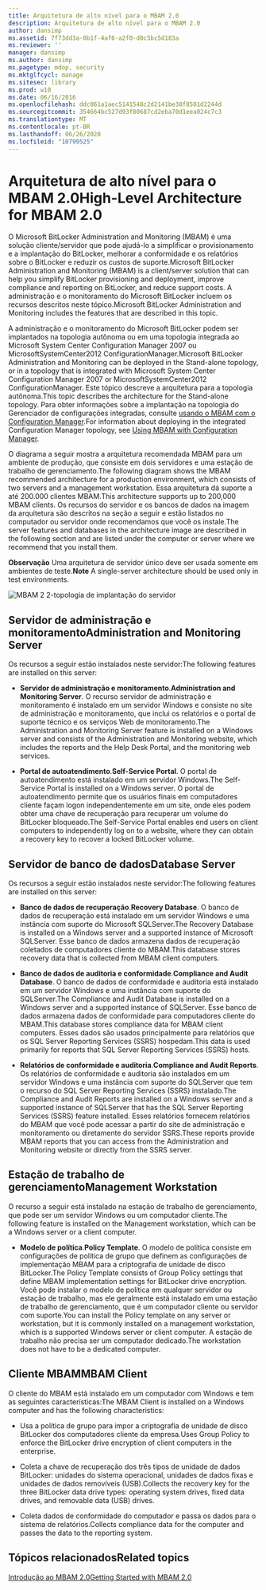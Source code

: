 ```yaml
---
title: Arquitetura de alto nível para o MBAM 2.0
description: Arquitetura de alto nível para o MBAM 2.0
author: dansimp
ms.assetid: 7f73dd3a-0b1f-4af6-a2f0-d0c5bc5d183a
ms.reviewer: ''
manager: dansimp
ms.author: dansimp
ms.pagetype: mdop, security
ms.mktglfcycl: manage
ms.sitesec: library
ms.prod: w10
ms.date: 06/16/2016
ms.openlocfilehash: ddc061a1aec5141548c2d2141be38f8501d2244d
ms.sourcegitcommit: 354664bc527d93f80687cd2eba70d1eea024c7c3
ms.translationtype: MT
ms.contentlocale: pt-BR
ms.lasthandoff: 06/26/2020
ms.locfileid: "10799525"
---
```

# <span data-ttu-id="ba19c-103">Arquitetura de alto nível para o MBAM 2.0</span><span class="sxs-lookup"><span data-stu-id="ba19c-103">High-Level Architecture for MBAM 2.0</span></span>


<span data-ttu-id="ba19c-104">O Microsoft BitLocker Administration and Monitoring (MBAM) é uma solução cliente/servidor que pode ajudá-lo a simplificar o provisionamento e a implantação do BitLocker, melhorar a conformidade e os relatórios sobre o BitLocker e reduzir os custos de suporte.</span><span class="sxs-lookup"><span data-stu-id="ba19c-104">Microsoft BitLocker Administration and Monitoring (MBAM) is a client/server solution that can help you simplify BitLocker provisioning and deployment, improve compliance and reporting on BitLocker, and reduce support costs.</span></span> <span data-ttu-id="ba19c-105">A administração e o monitoramento do Microsoft BitLocker incluem os recursos descritos neste tópico.</span><span class="sxs-lookup"><span data-stu-id="ba19c-105">Microsoft BitLocker Administration and Monitoring includes the features that are described in this topic.</span></span>

<span data-ttu-id="ba19c-106">A administração e o monitoramento do Microsoft BitLocker podem ser implantados na topologia autônoma ou em uma topologia integrada ao Microsoft System Center Configuration Manager 2007 ou MicrosoftSystemCenter2012 ConfigurationManager.</span><span class="sxs-lookup"><span data-stu-id="ba19c-106">Microsoft BitLocker Administration and Monitoring can be deployed in the Stand-alone topology, or in a topology that is integrated with Microsoft System Center Configuration Manager 2007 or MicrosoftSystemCenter2012 ConfigurationManager.</span></span> <span data-ttu-id="ba19c-107">Este tópico descreve a arquitetura para a topologia autônoma.</span><span class="sxs-lookup"><span data-stu-id="ba19c-107">This topic describes the architecture for the Stand-alone topology.</span></span> <span data-ttu-id="ba19c-108">Para obter informações sobre a implantação na topologia do Gerenciador de configurações integradas, consulte [usando o MBAM com o Configuration Manager](using-mbam-with-configuration-manager.md).</span><span class="sxs-lookup"><span data-stu-id="ba19c-108">For information about deploying in the integrated Configuration Manager topology, see [Using MBAM with Configuration Manager](using-mbam-with-configuration-manager.md).</span></span>

<span data-ttu-id="ba19c-109">O diagrama a seguir mostra a arquitetura recomendada MBAM para um ambiente de produção, que consiste em dois servidores e uma estação de trabalho de gerenciamento.</span><span class="sxs-lookup"><span data-stu-id="ba19c-109">The following diagram shows the MBAM recommended architecture for a production environment, which consists of two servers and a management workstation.</span></span> <span data-ttu-id="ba19c-110">Essa arquitetura dá suporte a até 200.000 clientes MBAM.</span><span class="sxs-lookup"><span data-stu-id="ba19c-110">This architecture supports up to 200,000 MBAM clients.</span></span> <span data-ttu-id="ba19c-111">Os recursos do servidor e os bancos de dados na imagem da arquitetura são descritos na seção a seguir e estão listados no computador ou servidor onde recomendamos que você os instale.</span><span class="sxs-lookup"><span data-stu-id="ba19c-111">The server features and databases in the architecture image are described in the following section and are listed under the computer or server where we recommend that you install them.</span></span>

<span data-ttu-id="ba19c-112">**Observação**  Uma arquitetura de servidor único deve ser usada somente em ambientes de teste.</span><span class="sxs-lookup"><span data-stu-id="ba19c-112">**Note** A single-server architecture should be used only in test environments.</span></span>

 

![MBAM 2 2-topologia de implantação do servidor](images/mbam2-3-servers.gif)

## <span data-ttu-id="ba19c-114">Servidor de administração e monitoramento</span><span class="sxs-lookup"><span data-stu-id="ba19c-114">Administration and Monitoring Server</span></span>


<span data-ttu-id="ba19c-115">Os recursos a seguir estão instalados neste servidor:</span><span class="sxs-lookup"><span data-stu-id="ba19c-115">The following features are installed on this server:</span></span>

-   <span data-ttu-id="ba19c-116">**Servidor de administração e monitoramento**.</span><span class="sxs-lookup"><span data-stu-id="ba19c-116">**Administration and Monitoring Server**.</span></span> <span data-ttu-id="ba19c-117">O recurso servidor de administração e monitoramento é instalado em um servidor Windows e consiste no site de administração e monitoramento, que inclui os relatórios e o portal de suporte técnico e os serviços Web de monitoramento.</span><span class="sxs-lookup"><span data-stu-id="ba19c-117">The Administration and Monitoring Server feature is installed on a Windows server and consists of the Administration and Monitoring website, which includes the reports and the Help Desk Portal, and the monitoring web services.</span></span>

-   <span data-ttu-id="ba19c-118">**Portal de autoatendimento**.</span><span class="sxs-lookup"><span data-stu-id="ba19c-118">**Self-Service Portal**.</span></span> <span data-ttu-id="ba19c-119">O portal de autoatendimento está instalado em um servidor Windows.</span><span class="sxs-lookup"><span data-stu-id="ba19c-119">The Self-Service Portal is installed on a Windows server.</span></span> <span data-ttu-id="ba19c-120">O portal de autoatendimento permite que os usuários finais em computadores cliente façam logon independentemente em um site, onde eles podem obter uma chave de recuperação para recuperar um volume do BitLocker bloqueado.</span><span class="sxs-lookup"><span data-stu-id="ba19c-120">The Self-Service Portal enables end users on client computers to independently log on to a website, where they can obtain a recovery key to recover a locked BitLocker volume.</span></span>

## <span data-ttu-id="ba19c-121">Servidor de banco de dados</span><span class="sxs-lookup"><span data-stu-id="ba19c-121">Database Server</span></span>


<span data-ttu-id="ba19c-122">Os recursos a seguir estão instalados neste servidor:</span><span class="sxs-lookup"><span data-stu-id="ba19c-122">The following features are installed on this server:</span></span>

-   <span data-ttu-id="ba19c-123">**Banco de dados de recuperação**.</span><span class="sxs-lookup"><span data-stu-id="ba19c-123">**Recovery Database**.</span></span> <span data-ttu-id="ba19c-124">O banco de dados de recuperação está instalado em um servidor Windows e uma instância com suporte do Microsoft SQLServer.</span><span class="sxs-lookup"><span data-stu-id="ba19c-124">The Recovery Database is installed on a Windows server and a supported instance of Microsoft SQLServer.</span></span> <span data-ttu-id="ba19c-125">Esse banco de dados armazena dados de recuperação coletados de computadores cliente do MBAM.</span><span class="sxs-lookup"><span data-stu-id="ba19c-125">This database stores recovery data that is collected from MBAM client computers.</span></span>

-   <span data-ttu-id="ba19c-126">**Banco de dados de auditoria e conformidade**.</span><span class="sxs-lookup"><span data-stu-id="ba19c-126">**Compliance and Audit Database**.</span></span> <span data-ttu-id="ba19c-127">O banco de dados de conformidade e auditoria está instalado em um servidor Windows e uma instância com suporte do SQLServer.</span><span class="sxs-lookup"><span data-stu-id="ba19c-127">The Compliance and Audit Database is installed on a Windows server and a supported instance of SQLServer.</span></span> <span data-ttu-id="ba19c-128">Esse banco de dados armazena dados de conformidade para computadores cliente do MBAM.</span><span class="sxs-lookup"><span data-stu-id="ba19c-128">This database stores compliance data for MBAM client computers.</span></span> <span data-ttu-id="ba19c-129">Esses dados são usados principalmente para relatórios que os SQL Server Reporting Services (SSRS) hospedam.</span><span class="sxs-lookup"><span data-stu-id="ba19c-129">This data is used primarily for reports that SQL Server Reporting Services (SSRS) hosts.</span></span>

-   <span data-ttu-id="ba19c-130">**Relatórios de conformidade e auditoria**.</span><span class="sxs-lookup"><span data-stu-id="ba19c-130">**Compliance and Audit Reports**.</span></span> <span data-ttu-id="ba19c-131">Os relatórios de conformidade e auditoria são instalados em um servidor Windows e uma instância com suporte do SQLServer que tem o recurso do SQL Server Reporting Services (SSRS) instalado.</span><span class="sxs-lookup"><span data-stu-id="ba19c-131">The Compliance and Audit Reports are installed on a Windows server and a supported instance of SQLServer that has the SQL Server Reporting Services (SSRS) feature installed.</span></span> <span data-ttu-id="ba19c-132">Esses relatórios fornecem relatórios do MBAM que você pode acessar a partir do site de administração e monitoramento ou diretamente do servidor SSRS.</span><span class="sxs-lookup"><span data-stu-id="ba19c-132">These reports provide MBAM reports that you can access from the Administration and Monitoring website or directly from the SSRS server.</span></span>

## <span data-ttu-id="ba19c-133">Estação de trabalho de gerenciamento</span><span class="sxs-lookup"><span data-stu-id="ba19c-133">Management Workstation</span></span>


<span data-ttu-id="ba19c-134">O recurso a seguir está instalado na estação de trabalho de gerenciamento, que pode ser um servidor Windows ou um computador cliente.</span><span class="sxs-lookup"><span data-stu-id="ba19c-134">The following feature is installed on the Management workstation, which can be a Windows server or a client computer.</span></span>

-   <span data-ttu-id="ba19c-135">**Modelo de política**.</span><span class="sxs-lookup"><span data-stu-id="ba19c-135">**Policy Template**.</span></span> <span data-ttu-id="ba19c-136">O modelo de política consiste em configurações de política de grupo que definem as configurações de implementação MBAM para a criptografia de unidade de disco BitLocker.</span><span class="sxs-lookup"><span data-stu-id="ba19c-136">The Policy Template consists of Group Policy settings that define MBAM implementation settings for BitLocker drive encryption.</span></span> <span data-ttu-id="ba19c-137">Você pode instalar o modelo de política em qualquer servidor ou estação de trabalho, mas ele geralmente está instalado em uma estação de trabalho de gerenciamento, que é um computador cliente ou servidor com suporte.</span><span class="sxs-lookup"><span data-stu-id="ba19c-137">You can install the Policy template on any server or workstation, but it is commonly installed on a management workstation, which is a supported Windows server or client computer.</span></span> <span data-ttu-id="ba19c-138">A estação de trabalho não precisa ser um computador dedicado.</span><span class="sxs-lookup"><span data-stu-id="ba19c-138">The workstation does not have to be a dedicated computer.</span></span>

## <a href="" id="---------mbam-client"></a> <span data-ttu-id="ba19c-139">Cliente MBAM</span><span class="sxs-lookup"><span data-stu-id="ba19c-139">MBAM Client</span></span>


<span data-ttu-id="ba19c-140">O cliente do MBAM está instalado em um computador com Windows e tem as seguintes características:</span><span class="sxs-lookup"><span data-stu-id="ba19c-140">The MBAM Client is installed on a Windows computer and has the following characteristics:</span></span>

-   <span data-ttu-id="ba19c-141">Usa a política de grupo para impor a criptografia de unidade de disco BitLocker dos computadores cliente da empresa.</span><span class="sxs-lookup"><span data-stu-id="ba19c-141">Uses Group Policy to enforce the BitLocker drive encryption of client computers in the enterprise.</span></span>

-   <span data-ttu-id="ba19c-142">Coleta a chave de recuperação dos três tipos de unidade de dados BitLocker: unidades do sistema operacional, unidades de dados fixas e unidades de dados removíveis (USB).</span><span class="sxs-lookup"><span data-stu-id="ba19c-142">Collects the recovery key for the three BitLocker data drive types: operating system drives, fixed data drives, and removable data (USB) drives.</span></span>

-   <span data-ttu-id="ba19c-143">Coleta dados de conformidade do computador e passa os dados para o sistema de relatórios.</span><span class="sxs-lookup"><span data-stu-id="ba19c-143">Collects compliance data for the computer and passes the data to the reporting system.</span></span>

## <span data-ttu-id="ba19c-144">Tópicos relacionados</span><span class="sxs-lookup"><span data-stu-id="ba19c-144">Related topics</span></span>


[<span data-ttu-id="ba19c-145">Introdução ao MBAM 2.0</span><span class="sxs-lookup"><span data-stu-id="ba19c-145">Getting Started with MBAM 2.0</span></span>](getting-started-with-mbam-20-mbam-2.md)

 

 





